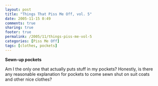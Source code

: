 ```yaml
---
layout: post
title: "Things That Piss Me Off, vol. 5"
date: 2005-11-15 0:49
comments: true
sharing: true
footer: true
permalink: /2005/11/things-piss-me-vol-5
categories: [Piss Me Off]
tags: [clothes, pockets]
---
```

<b>Sewn-up pockets</b>

Am I the only one that actually puts stuff in my pockets?  Honestly, is there any reasonable explanation for pockets to come sewn shut on suit coats and other nice clothes?
